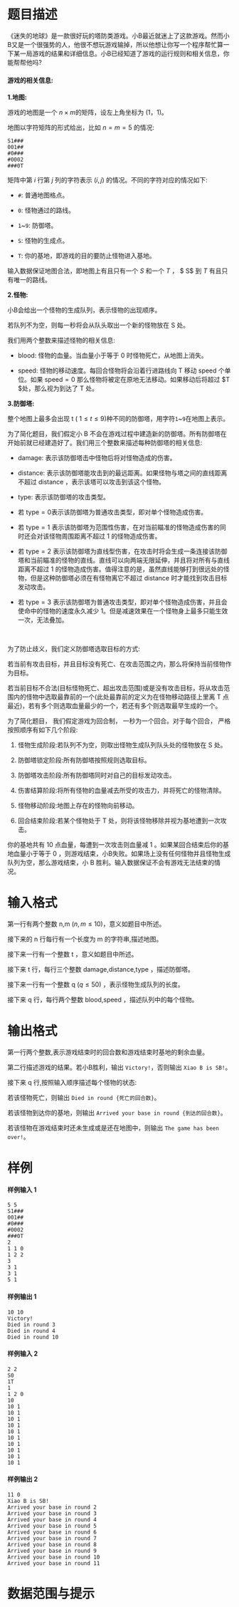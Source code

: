 
# 题目描述

《迷失的地球》是一款很好玩的塔防类游戏。小B最近就迷上了这款游戏。然而小B又是一个很强势的人，他很不想玩游戏输掉，所以他想让你写一个程序帮忙算一下某一局游戏的结果和详细信息。小B已经知道了游戏的运行规则和相关信息，你能帮帮他吗?

#### **游戏的相关信息:**

**1.地图:**

游戏的地图是一个 $n×m$的矩阵，设左上角坐标为 $(1，1)$。

地图以字符矩阵的形式给出，比如 $n=m=5$ 的情况:
```plain
S1###
001##
#0###
#0002
###0T
```

矩阵中第 $i$ 行第 $j$ 列的字符表示 $(i,j)$ 的情况。不同的字符对应的情况如下:

- `#`: 普通地图格点。

- `0`: 怪物通过的路线。

- `1`~`9`: 防御塔。

- `S`: 怪物的生成点。

- `T`: 你的基地，即游戏的目的要防止怪物进入基地。

输入数据保证地图合法，即地图上有且只有一个 $S$ 和一个 $T$ ， $ S$ 到 $T$ 有且只有唯一的路线。

**2.怪物:**

小B会给出一个怪物的生成队列，表示怪物的出现顺序。

若队列不为空，则每一秒将会从队头取出一个新的怪物放在 $\text{S}$ 处。

我们用两个整数来描述怪物的相关信息:

- $\text{blood}$: 怪物的血量。当血量小于等于 $0$ 时怪物死亡，从地图上消失。

- $\text{speed}$: 怪物的移动速度。每回合怪物将会沿着行进路线向 $\text{T}$ 移动 $\text{speed}$ 个单位。如果 $\text{speed}=0$ 那么怪物将被定在原地无法移动。如果移动后将超过 $T $处，那么视为到达了 $\text{T}$ 处。

**3.防御塔:**

整个地图上最多会出现 $\text{t}$ ( $1\leq t\leq 9$)种不同的防御塔，用字符`1`~`9`在地图上表示。

为了简化题目，我们假定小 $\text{B}$ 不会在游戏过程中建造新的防御塔。所有防御塔在开始前就已经建造好了。我们用三个整数来描述每种防御塔的相关信息:

- $\text{damage}$: 表示该防御塔击中怪物后将对怪物造成的伤害。

- $\text{distance}$: 表示该防御塔能攻击到的最远距离。如果怪物与塔之间的直线距离不超过 $\text{distance}$ ，表示该塔可以攻击到该这个怪物。

- $\text{type}$: 表示该防御塔的攻击类型。

 - 若 $\text{type}=0​$ 表示该防御塔为普通攻击类型，即对单个怪物造成伤害。
 - 若 $\text{type}=1$ 表示该防御塔为范围性伤害，在对当前瞄准的怪物造成伤害的同时还会对该怪物周围距离不超过 $1$ 的怪物造成伤害。
 - 若 $\text{type}=2$ 表示该防御塔为直线型伤害，在攻击时将会生成一条连接该防御塔和当前瞄准的怪物的直线。直线可以向两端无限延伸，并且将对所有与直线距离不超过 $1$ 的怪物造成伤害。值得注意的是，虽然直线能够打到很远处的怪物，但是这种防御塔必须在有怪物离它不超过 $\text{distance}$ 时才能找到攻击目标发动攻击。
 - 若 $\text{type}=3$ 表示该防御塔为普通攻击类型，即对单个怪物造成伤害，并且会使命中的怪物的速度永久减少 $1$。但是减速效果在一个怪物身上最多只能生效一次，无法叠加。



$~​$

为了防止歧义，我们定义防御塔选取目标的方式:

若当前有攻击目标，并且目标没有死亡、在攻击范围之内，那么将保持当前怪物作为目标。

若当前目标不合法(目标怪物死亡、超出攻击范围)或是没有攻击目标，将从攻击范围内的怪物中选取最靠前的一个(此处最靠前的定义为在怪物移动路径上里离 $\text{T}$ 点最近)，若有多个则选取血量最少的一个，若还有多个则选取最早生成的一个。



为了简化题目， 我们假定游戏为回合制， 一秒为一个回合。对于每个回合， 严格按照顺序有如下几个阶段:

1. 怪物生成阶段:若队列不为空，则取出怪物生成队列队头处的怪物放在 $\text{S}$ 处。

2. 防御塔锁定阶段:所有防御塔按照规则选取目标。

3. 防御塔攻击阶段:所有防御塔同时对自己的目标发动攻击。
4. 伤害结算阶段:将所有怪物的血量减去所受的攻击力，并将死亡的怪物清除。

5. 怪物移动阶段:地图上存在的怪物向前移动。

6. 回合结束阶段:若某个怪物处于 $\text{T}$ 处，则将该怪物移除并视为基地遭到一次攻击。

你的基地共有 $10$ 点血量，每遭到一次攻击则血量减 $1$ 。如果某回合结束后你的基地血量小于等于 $0$ ，则游戏结束，小B失败。如果场上没有任何怪物并且怪物生成队列为空，那么游戏结束，小 $\text{B}$ 胜利。输入数据保证不会有游戏无法结束的情况。

# 输入格式

第一行有两个整数 $\text{n,m}$ ($n,m\leq 10$)，意义如题目中所述。

接下来的 $\text{n}$ 行每行有一个长度为 $\text{m}$ 的字符串,描述地图。

接下来一行有一个整数 $\text{t}$ ，意义如题目中所述。

接下来 $\text{t}$ 行，每行三个整数 $\text{damage,distance,type}$ ，描述防御塔。

接下来一行有一个整数 $\text{q}$ ($q\leq 50$) ，表示怪物生成队列的长度。

接下来 $\text{q}$ 行，每行两个整数 $\text{blood,speed}$ ，描述队列中的每个怪物。

# 输出格式

第一行两个整数,表示游戏结束时的回合数和游戏结束时基地的剩余血量。

第二行描述游戏的结果。若小B胜利，输出 `Victory!`，否则输出 `Xiao B is SB!`。

接下来 $\text{q}$ 行,按照输入顺序描述每个怪物的状态:

若该怪物死亡，则输出 `Died in round {死亡的回合数}`。

若该怪物到达你的基地，则输出 `Arrived your base in round {到达的回合数}`。

若该怪物在游戏结束时还未生成或是还在地图中，则输出 `The game has been over!`。

# 样例

#### 样例输入 1
```plain
5 5
S1###
001##
#0###
#0002
###0T
2
1 1 0
1 2 2
3
3 1
3 1
5 1
```
#### 样例输出 1
```plain
10 10
Victory!
Died in round 3
Died in round 4
Died in round 10
```
#### 样例输入 2
```plain
2 2
S0
1T
1
1 2 0
10
10 1
10 1
10 1
10 1
10 1
10 1
10 1
10 1
10 1
10 1
```
#### 样例输出 2
```plain
11 0
Xiao B is SB!
Arrived your base in round 2
Arrived your base in round 3
Arrived your base in round 4
Arrived your base in round 5
Arrived your base in round 6
Arrived your base in round 7
Arrived your base in round 8
Arrived your base in round 9
Arrived your base in round 10
Arrived your base in round 11
```

# 数据范围与提示



